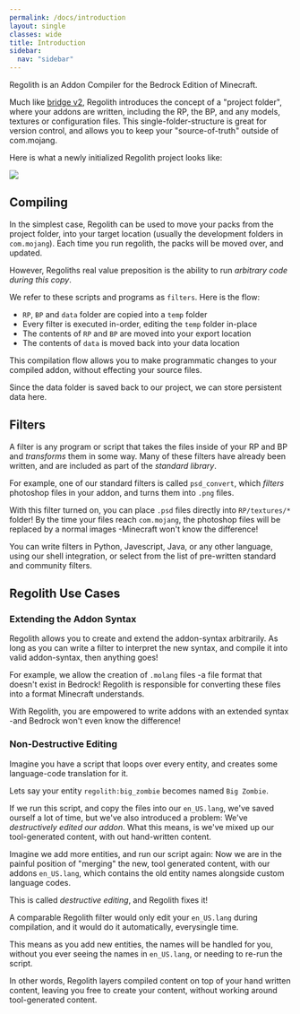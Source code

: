 ```yaml
---
permalink: /docs/introduction
layout: single
classes: wide
title: Introduction
sidebar:
  nav: "sidebar"
---
```



Regolith is an Addon Compiler for the Bedrock Edition of Minecraft.

Much like [bridge v2](https://editor.bridge-core.app/), Regolith introduces the concept of a "project folder", where your addons are written, including the RP, the BP, and any models, textures or configuration files. This single-folder-structure is great for version control, and allows you to keep your "source-of-truth" outside of com.mojang.

Here is what a newly initialized Regolith project looks like:


![](/regolith/assets/images/introduction/project_folder.png)


## Compiling

In the simplest case, Regolith can be used to move your packs from the project folder, into your target location (usually the development folders in `com.mojang`). Each time you run regolith, the packs will be moved over, and updated.

However, Regoliths real value preposition is the ability to run *arbitrary code during this copy*. 

We refer to these scripts and programs as `filters`. Here is the flow:
- `RP`, `BP` and `data` folder are copied into a `temp` folder
- Every filter is executed in-order, editing the `temp` folder in-place
- The contents of `RP` and `BP` are moved into your export location
- The contents of `data` is moved back into your data location

This compilation flow allows you to make programmatic changes to your compiled addon, without effecting your source files.  

Since the data folder is saved back to our project, we can store persistent data here. 

## Filters

A filter is any program or script that takes the files inside of your RP and BP and *transforms* them in some way. Many of these filters have already been written, and are included as part of the *standard library*. 

For example, one of our standard filters is called `psd_convert`, which *filters* photoshop files in your addon, and turns them into `.png` files.

With this filter turned on, you can place `.psd` files directly into `RP/textures/*` folder! By the time your files reach `com.mojang`, the photoshop files will be replaced by a normal images -Minecraft won't know the difference!

You can write filters in Python, Javescript, Java, or any other language, using our shell integration, or select from the list of pre-written standard and community filters.

## Regolith Use Cases

### Extending the Addon Syntax

Regolith allows you to create and extend the addon-syntax arbitrarily. As long as you can write a filter to interpret the new syntax, and compile it into valid addon-syntax, then anything goes! 

For example, we allow the creation of `.molang` files -a file format that doesn't exist in Bedrock! Regolith is responsible for converting these files into a format Minecraft understands. 

With Regolith, you are empowered to write addons with an extended syntax -and Bedrock won't even know the difference!

### Non-Destructive Editing

Imagine you have a script that loops over every entity, and creates some language-code translation for it. 

Lets say your entity `regolith:big_zombie` becomes named `Big Zombie`.

If we run this script, and copy the files into our `en_US.lang`, we've saved ourself a lot of time, but we've also introduced a problem: We've *destructively edited our addon*. What this means, is we've mixed up our tool-generated content, with out hand-written content. 

Imagine we add more entities, and run our script again: Now we are in the painful position of "merging" the new, tool generated content, with our addons `en_US.lang`, which contains the old entity names alongside custom language codes. 

This is called *destructive editing*, and Regolith fixes it!

A comparable Regolith filter would only edit your `en_US.lang` during compilation, and it would do it automatically, everysingle time. 

This means as you add new entities, the names will be handled for you, without you ever seeing the names in `en_US.lang`, or needing to re-run the script. 

In other words, Regolith layers compiled content on top of your hand written content, leaving you free to create your content, without working around tool-generated content.




